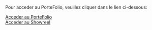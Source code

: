 Pour acceder au PorteFolio, veuillez cliquer dans le lien ci-dessous:

[Acceder au PorteFolio](https://ryan-rb.github.io/Porte-Folio/index.html)  
[Acceder au Showreel](https://ryan-rb.github.io/Porte-Folio/showreel.html)
